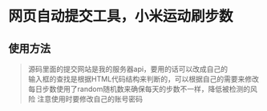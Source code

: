 # 网页自动提交工具，小米运动刷步数
## 使用方法
>源码里面的提交网站是我的服务器api，要用的话可以改成自己的  
>输入框的查找是根据HTML代码结构来判断的，可以根据自己的需要来修改  
>每日步数使用了random随机数来确保每天的步数不一样，降低被检测的风险 
>注意使用时要修改自己的账号密码 
